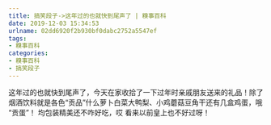 ```yaml
---
title: 搞笑段子->这年过的也就快到尾声了 | 糗事百科
date: 2019-12-03 15:34:53
urlname: 02dd6920f2b930bf0dabc2752a5547ef
tags: 
- 糗事百科
categories:
- 糗事百科
- 搞笑段子
---
```

这年过的也就快到尾声了，今天在家收拾了一下过年时亲戚朋友送来的礼品！除了烟酒饮料就是各色“贡品”什么萝卜白菜大鸭梨、小鸡蘑菇豆角干还有几盒鸡蛋，哦 “贡蛋”！ 均包装精美还不咋好吃，哎 看来以前皇上也不好过呀！


